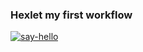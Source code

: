 ### Hexlet my first workflow

[![say-hello](https://github.com/Alexsey-VR/hexlet-my-first-workflow/actions/workflows/say-hello.yml/badge.svg)](https://github.com/Alexsey-VR/hexlet-my-first-workflow/actions/workflows/say-hello.yml)
